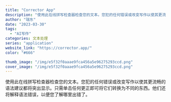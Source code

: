 ```yaml
---
title: "Corrector App"
description: "使用此在线拼写检查器检查您的文本。您犯的任何错误或改变写作以使其更流畅的语法建议都将突出显示。只需单击任何更正即可将它们"
author: "瑞东"
date: "2023-03-30"
tags:
  - "AI写作"
categories: 文本处理
series: "application"
website_link: "https://corrector.app/"
color: "#666"

thumb_image: "/img/e5f32f0aaae9fca456a5e96275293ccd.png"
cover_image: "/img/e5f32f0aaae9fca456a5e96275293ccd.png"
---
```


使用此在线拼写检查器检查您的文本。您犯的任何错误或改变写作以使其更流畅的语法建议都将突出显示。只需单击任何更正即可将它们转换为不同的东西。他们还将解释语法错误，以便您了解哪里出错了。 
